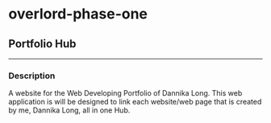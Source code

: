 # overlord-phase-one

## Portfolio Hub
***
### Description
A website for the Web Developing Portfolio of Dannika Long. This web application is will be designed to link each website/web page that is created by me, Dannika Long, all in one Hub. 

